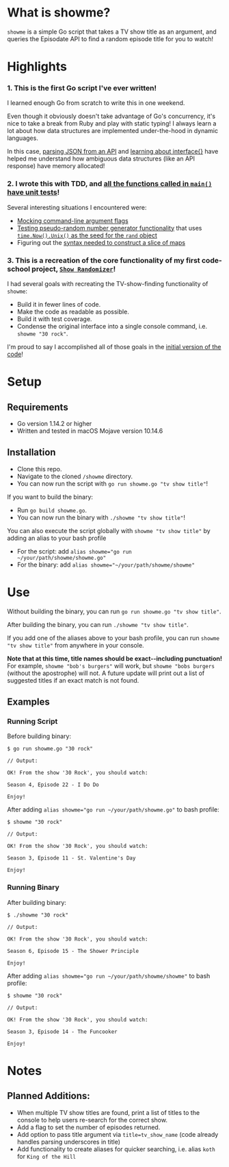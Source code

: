 # What is showme?
`showme` is a simple Go script that takes a TV show title as an argument, and queries the Episodate API to find a random episode title for you to watch!

# Highlights
### 1. This is the first Go script I've ever written!
I learned enough Go from scratch to write this in one weekend.

Even though it obviously doesn't take advantage of Go's concurrency, it's nice to take a break from Ruby and play with static typing! I always learn a lot about how data structures are implemented under-the-hood in dynamic languages. 

In this case, [parsing JSON from an API](https://github.com/isalevine/showme/blob/e43fa4be557503224474214e004805a198106a35/showme.go#L90) and [learning about interface{}](https://github.com/isalevine/showme/blob/e43fa4be557503224474214e004805a198106a35/showme.go#L122) have helped me understand how ambiguous data structures (like an API response) have memory allocated!

### 2. I wrote this with TDD, and [all the functions called in `main()` have unit tests](https://github.com/isalevine/showme/blob/master/showme_test.go)!
Several interesting situations I encountered were:
* [Mocking command-line argument flags](https://github.com/isalevine/showme/blob/8409ba6eb1357f3726817c71f6bf7117ec730a60/showme_test.go#L12)
* [Testing pseudo-random number generator functionality](https://github.com/isalevine/showme/blob/8409ba6eb1357f3726817c71f6bf7117ec730a60/showme_test.go#L74) that uses [`time.Now().Unix()` as the seed for the `rand` object](https://github.com/isalevine/showme/blob/e43fa4be557503224474214e004805a198106a35/showme.go#L124)
* Figuring out the [syntax needed to construct a slice of maps](https://github.com/isalevine/showme/blob/8409ba6eb1357f3726817c71f6bf7117ec730a60/showme_test.go#L70)

### 3. This is a recreation of the core functionality of my first code-school project, [`Show Randomizer`](https://github.com/isalevine/show-randomizer)!
I had several goals with recreating the TV-show-finding functionality of `showme`:
* Build it in fewer lines of code.
* Make the code as readable as possible.
* Build it with test coverage.
* Condense the original interface into a single console command, i.e. `showme "30 rock"`.

I'm proud to say I accomplished all of those goals in the [initial version of the code](https://github.com/isalevine/showme/blob/master/showme.go)!


# Setup
## Requirements
* Go version 1.14.2 or higher
* Written and tested in macOS Mojave version 10.14.6

## Installation
* Clone this repo. 
* Navigate to the cloned `/showme` directory.
* You can now run the script with `go run showme.go "tv show title"`!

If you want to build the binary:
* Run `go build showme.go`.
* You can now run the binary with `./showme "tv show title"`!

You can also execute the script globally with `showme "tv show title"` by adding an alias to your bash profile
* For the script: add `alias showme="go run ~/your/path/showme/showme.go"`
* For the binary: add `alias showme="~/your/path/showme/showme"`


# Use
Without building the binary, you can run `go run showme.go "tv show title"`.

After building the binary, you can run `./showme "tv show title"`.

If you add one of the aliases above to your bash profile, you can run `showme "tv show title"` from anywhere in your console.

**Note that at this time, title names should be exact--including punctuation!** For example, `showme "bob's burgers"` will work, but `showme "bobs burgers` (without the apostrophe) will not.
A future update will print out a list of suggested titles if an exact match is not found.


## Examples

### Running Script
Before building binary:
```
$ go run showme.go "30 rock"

// Output:

OK! From the show '30 Rock', you should watch:

Season 4, Episode 22 - I Do Do

Enjoy!
```

After adding `alias showme="go run ~/your/path/showme.go"` to bash profile:
```
$ showme "30 rock"

// Output:

OK! From the show '30 Rock', you should watch:

Season 3, Episode 11 - St. Valentine's Day

Enjoy!
```

### Running Binary
After building binary:
```
$ ./showme "30 rock"

// Output:

OK! From the show '30 Rock', you should watch:

Season 6, Episode 15 - The Shower Principle

Enjoy!
```

After adding `alias showme="go run ~/your/path/showme/showme"` to bash profile:
```
$ showme "30 rock"

// Output:

OK! From the show '30 Rock', you should watch:

Season 3, Episode 14 - The Funcooker

Enjoy!
```

# Notes
## Planned Additions:
* When multiple TV show titles are found, print a list of titles to the console to help users re-search for the correct show.
* Add a flag to set the number of episodes returned.
* Add option to pass title argument via `title=tv_show_name` (code already handles parsing underscores in title)
* Add functionality to create aliases for quicker searching, i.e. alias `koth` for `King of the Hill`
